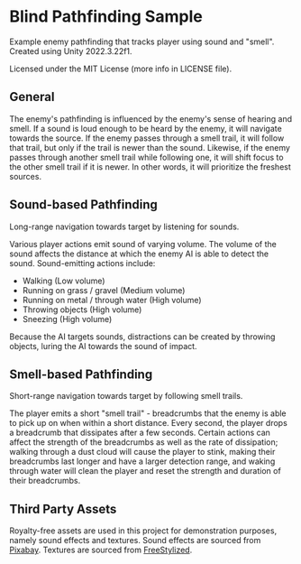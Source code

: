 # Blind Pathfinding Sample

Example enemy pathfinding that tracks player using sound and "smell". Created using Unity 2022.3.22f1.

Licensed under the MIT License (more info in LICENSE file).

## General
The enemy's pathfinding is influenced by the enemy's sense of hearing and smell. If a sound is loud enough to be heard by the enemy, it will navigate towards the source. If the enemy passes through a smell trail, it will follow that trail, but only if the trail is newer than the sound. Likewise, if the enemy passes through another smell trail while following one, it will shift focus to the other smell trail if it is newer. In other words, it will prioritize the freshest sources.

## Sound-based Pathfinding
Long-range navigation towards target by listening for sounds.

Various player actions emit sound of varying volume. The volume of the sound affects the distance at which the enemy AI is able to detect the sound. Sound-emitting actions include:
- Walking (Low volume)
- Running on grass / gravel (Medium volume)
- Running on metal / through water (High volume)
- Throwing objects (High volume)
- Sneezing (High volume)

Because the AI targets sounds, distractions can be created by throwing objects, luring the AI towards the sound of impact.

## Smell-based Pathfinding
Short-range navigation towards target by following smell trails.

The player emits a short "smell trail" - breadcrumbs that the enemy is able to pick up on when within a short distance. Every second, the player drops a breadcrumb that dissipates after a few seconds. Certain actions can affect the strength of the breadcrumbs as well as the rate of dissipation; walking through a dust cloud will cause the player to stink, making their breadcrumbs last longer and have a larger detection range, and waking through water will clean the player and reset the strength and duration of their breadcrumbs.

## Third Party Assets
Royalty-free assets are used in this project for demonstration purposes, namely sound effects and textures. Sound effects are sourced from [Pixabay](https://pixabay.com/). Textures are sourced from [FreeStylized](https://freestylized.com/).